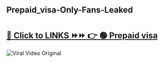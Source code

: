
 ## Prepaid_visa-Only-Fans-Leaked

# <h2><a href="https://clipsfans.com/Prepaid_visa&ref=git">🔗 Click to LINKS ⏩⏩ 👉 🟢 Prepaid visa </a></h2>

<a href="https://clipsfans.com/Prepaid_visa&ref=git" rel="nofollow" data-target="animated-image.originalLink"><img src="https://i.ibb.co.com/xMMVF88/686577567.gif" alt="Viral Video Original" style="max-width: 100%; display: inline-block;" data-target="animated-image.originalImage"></a>
